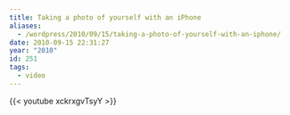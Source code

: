 ```yaml
---
title: Taking a photo of yourself with an iPhone
aliases:
  - /wordpress/2010/09/15/taking-a-photo-of-yourself-with-an-iphone/
date: 2010-09-15 22:31:27
year: "2010"
id: 251
tags:
  - video
---
```


{{< youtube xckrxgvTsyY >}}
